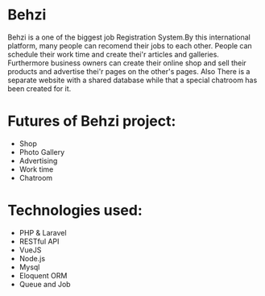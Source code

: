 # Behzi
Behzi is a one of the biggest job Registration System.By this international platform, many people can recomend their jobs to each other. People can schedule their work time and create thei'r articles and galleries. Furthermore business owners can create their online shop and sell their products and advertise thei'r pages on the other's pages.
Also There is  a separate website with a shared database while that a special chatroom has been created for it.

# Futures of Behzi project:
- Shop
- Photo Gallery
- Advertising
- Work time
- Chatroom

# Technologies used:
- PHP & Laravel
- RESTful API
- VueJS
- Node.js
- Mysql
- Eloquent ORM
- Queue and Job
